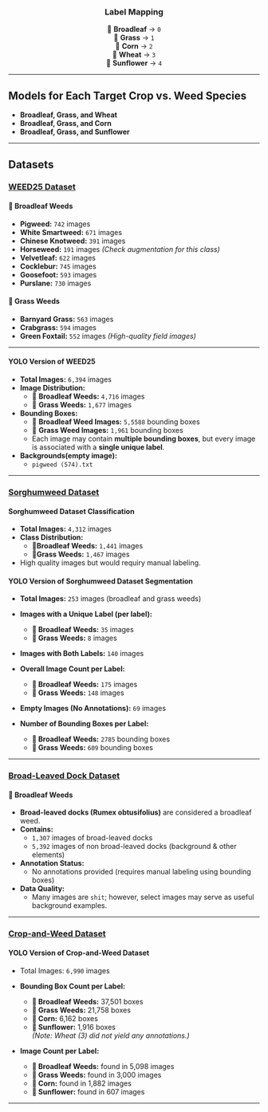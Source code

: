 <div align="center">
  
### Label Mapping

 🌿 **Broadleaf** → `0`  
 🌱 **Grass** → `1`  
 🌽 **Corn** → `2`  
 🌾 **Wheat** → `3`  
 🌻 **Sunflower** → `4`  

</div>

---

## Models for Each Target Crop vs. Weed Species

- **Broadleaf, Grass, and Wheat**  
- **Broadleaf, Grass, and Corn**  
- **Broadleaf, Grass, and Sunflower**

---

## Datasets

### [WEED25 Dataset](https://www.frontiersin.org/journals/plant-science/articles/10.3389/fpls.2022.1053329/full)

#### **🌿 Broadleaf Weeds**
- **Pigweed:** `742` images  
- **White Smartweed:** `671` images  
- **Chinese Knotweed:** `391` images  
- **Horseweed:** `191` images _(Check augmentation for this class)_  
- **Velvetleaf:** `622` images  
- **Cocklebur:** `745` images  
- **Goosefoot:** `593` images  
- **Purslane:** `730` images  

#### **🌱 Grass Weeds**
- **Barnyard Grass:** `563` images  
- **Crabgrass:** `594` images  
- **Green Foxtail:** `552` images _(High-quality field images)_

---

#### YOLO Version of WEED25
- **Total Images:** `6,394` images
- **Image Distribution:**
  - 🌿 **Broadleaf Weeds:** `4,716` images  
  - 🌱 **Grass Weeds:** `1,677` images  
- **Bounding Boxes:**
  - 🌿 **Broadleaf Weed Images:** `5,5588` bounding boxes  
  - 🌱 **Grass Weed Images:** `1,961` bounding boxes  
  - Each image may contain **multiple bounding boxes**, but every image is associated with a **single unique label**.
- **Backgrounds(empty image):**
  - ```pigweed (574).txt```
---

### [Sorghumweed Dataset](https://data.mendeley.com/datasets/y9bmtf4xmr/1)

#### Sorghumweed Dataset Classification
- **Total Images:** `4,312` images  
- **Class Distribution:**
  - **🌿Broadleaf Weeds:** `1,441` images
  - **🌱Grass Weeds:** `1,467` images
- High quality images but would requiry manual labeling.

#### YOLO Version of Sorghumweed Dataset Segmentation

- **Total Images:** `253` images (broadleaf and grass weeds)

- **Images with a Unique Label (per label):**
  - **🌿 Broadleaf Weeds:** `35` images  
  - **🌱 Grass Weeds:** `8` images  

- **Images with Both Labels:** `140` images

- **Overall Image Count per Label:**
  - **🌿 Broadleaf Weeds:** `175` images  
  - **🌱 Grass Weeds:** `148` images

- **Empty Images (No Annotations):** `69` images

- **Number of Bounding Boxes per Label:**
  - **🌿 Broadleaf Weeds:** `2785` bounding boxes  
  - **🌱 Grass Weeds:** `609` bounding boxes

---

### [Broad-Leaved Dock Dataset](https://www.kaggle.com/datasets/gavinarmstrong/open-sprayer-images/data)

#### **🌿 Broadleaf Weeds**
- **Broad-leaved docks (Rumex obtusifolius)** are considered a broadleaf weed.
- **Contains:**  
  - `1,307` images of broad-leaved docks  
  - `5,392` images of non broad-leaved docks (background & other elements)
- **Annotation Status:**
  - No annotations provided (requires manual labeling using bounding boxes)
- **Data Quality:**  
  - Many images are `shit`; however, select images may serve as useful background examples.

---

### [Crop-and-Weed Dataset](https://github.com/cropandweed/cropandweed-dataset)

#### YOLO Version of Crop-and-Weed Dataset

- Total Images: `6,990` images

- **Bounding Box Count per Label:**
  - **🌿 Broadleaf Weeds:** 37,501 boxes  
  - **🌱 Grass Weeds:** 21,758 boxes  
  - **🌽 Corn:** 6,162 boxes  
  - **🌻 Sunflower:** 1,916 boxes  
  *(Note: Wheat (3) did not yield any annotations.)*

- **Image Count per Label:**
  - **🌿 Broadleaf Weeds:** found in 5,098 images  
  - **🌱 Grass Weeds:** found in 3,000 images  
  - **🌽 Corn:** found in 1,882 images  
  - **🌻 Sunflower:** found in 607 images

---